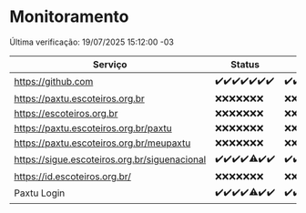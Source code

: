 # Monitoramento

Última verificação: 19/07/2025 15:12:00 -03

|Serviço|Status|Últimas 24h|
|---|---|---|
|https://github.com|<span title="2025-07-12: OK=23">✔️</span><span title="2025-07-13: OK=23">✔️</span><span title="2025-07-14: OK=23">✔️</span><span title="2025-07-15: OK=23">✔️</span><span title="2025-07-16: OK=23">✔️</span><span title="2025-07-17: OK=23">✔️</span><span title="2025-07-18: OK=17">✔️</span>|<span title="18/07/2025 15:13:00 -03 : 200">✔️</span><span title="18/07/2025 16:09:00 -03 : 200">✔️</span><span title="18/07/2025 17:11:00 -03 : 200">✔️</span><span title="18/07/2025 18:09:00 -03 : 200">✔️</span><span title="18/07/2025 19:09:00 -03 : 200">✔️</span><span title="18/07/2025 20:09:00 -03 : 200">✔️</span><span title="18/07/2025 21:51:00 -03 : 200">✔️</span><span title="18/07/2025 23:44:00 -03 : 200">✔️</span><span title="19/07/2025 00:46:00 -03 : 200">✔️</span><span title="19/07/2025 01:21:00 -03 : 200">✔️</span><span title="19/07/2025 02:13:00 -03 : 200">✔️</span><span title="19/07/2025 03:13:00 -03 : 200">✔️</span><span title="19/07/2025 04:09:00 -03 : 200">✔️</span><span title="19/07/2025 05:12:00 -03 : 200">✔️</span><span title="19/07/2025 06:09:00 -03 : 200">✔️</span><span title="19/07/2025 07:09:00 -03 : 200">✔️</span><span title="19/07/2025 08:08:00 -03 : 200">✔️</span><span title="19/07/2025 09:17:00 -03 : 200">✔️</span><span title="19/07/2025 10:22:00 -03 : 200">✔️</span><span title="19/07/2025 11:08:00 -03 : 200">✔️</span><span title="19/07/2025 12:09:00 -03 : 200">✔️</span><span title="19/07/2025 13:10:00 -03 : 200">✔️</span><span title="19/07/2025 14:08:00 -03 : 200">✔️</span><span title="19/07/2025 15:12:00 -03 : 200">✔️</span>|
|https://paxtu.escoteiros.org.br|<span title="2025-07-12: Falhas=23">❌</span><span title="2025-07-13: Falhas=23">❌</span><span title="2025-07-14: Falhas=23">❌</span><span title="2025-07-15: Falhas=23">❌</span><span title="2025-07-16: Falhas=23">❌</span><span title="2025-07-17: Falhas=23">❌</span><span title="2025-07-18: Falhas=17">❌</span>|<span title="18/07/2025 15:13:00 -03 : 403">❌</span><span title="18/07/2025 16:09:00 -03 : 403">❌</span><span title="18/07/2025 17:11:00 -03 : 403">❌</span><span title="18/07/2025 18:09:00 -03 : 403">❌</span><span title="18/07/2025 19:09:00 -03 : 403">❌</span><span title="18/07/2025 20:09:00 -03 : 403">❌</span><span title="18/07/2025 21:51:00 -03 : 403">❌</span><span title="18/07/2025 23:44:00 -03 : 403">❌</span><span title="19/07/2025 00:46:00 -03 : 403">❌</span><span title="19/07/2025 01:21:00 -03 : 403">❌</span><span title="19/07/2025 02:13:00 -03 : 403">❌</span><span title="19/07/2025 03:13:00 -03 : 403">❌</span><span title="19/07/2025 04:09:00 -03 : 403">❌</span><span title="19/07/2025 05:12:00 -03 : 403">❌</span><span title="19/07/2025 06:09:00 -03 : 403">❌</span><span title="19/07/2025 07:09:00 -03 : 403">❌</span><span title="19/07/2025 08:08:00 -03 : 403">❌</span><span title="19/07/2025 09:17:00 -03 : 403">❌</span><span title="19/07/2025 10:22:00 -03 : 403">❌</span><span title="19/07/2025 11:08:00 -03 : 403">❌</span><span title="19/07/2025 12:09:00 -03 : 403">❌</span><span title="19/07/2025 13:10:00 -03 : 403">❌</span><span title="19/07/2025 14:08:00 -03 : 403">❌</span><span title="19/07/2025 15:12:00 -03 : 403">❌</span>|
|https://escoteiros.org.br|<span title="2025-07-12: Falhas=23">❌</span><span title="2025-07-13: Falhas=23">❌</span><span title="2025-07-14: Falhas=23">❌</span><span title="2025-07-15: Falhas=23">❌</span><span title="2025-07-16: Falhas=23">❌</span><span title="2025-07-17: Falhas=23">❌</span><span title="2025-07-18: Falhas=17">❌</span>|<span title="18/07/2025 15:13:00 -03 : 403">❌</span><span title="18/07/2025 16:09:00 -03 : 403">❌</span><span title="18/07/2025 17:11:00 -03 : 403">❌</span><span title="18/07/2025 18:09:00 -03 : 403">❌</span><span title="18/07/2025 19:09:00 -03 : 403">❌</span><span title="18/07/2025 20:09:00 -03 : 403">❌</span><span title="18/07/2025 21:51:00 -03 : 403">❌</span><span title="18/07/2025 23:44:00 -03 : 403">❌</span><span title="19/07/2025 00:46:00 -03 : 403">❌</span><span title="19/07/2025 01:21:00 -03 : 403">❌</span><span title="19/07/2025 02:13:00 -03 : 403">❌</span><span title="19/07/2025 03:13:00 -03 : 403">❌</span><span title="19/07/2025 04:09:00 -03 : 403">❌</span><span title="19/07/2025 05:12:00 -03 : 403">❌</span><span title="19/07/2025 06:09:00 -03 : 403">❌</span><span title="19/07/2025 07:09:00 -03 : 403">❌</span><span title="19/07/2025 08:08:00 -03 : 403">❌</span><span title="19/07/2025 09:17:00 -03 : 403">❌</span><span title="19/07/2025 10:22:00 -03 : 403">❌</span><span title="19/07/2025 11:08:00 -03 : 403">❌</span><span title="19/07/2025 12:09:00 -03 : 403">❌</span><span title="19/07/2025 13:10:00 -03 : 403">❌</span><span title="19/07/2025 14:08:00 -03 : 403">❌</span><span title="19/07/2025 15:12:00 -03 : 403">❌</span>|
|https://paxtu.escoteiros.org.br/paxtu|<span title="2025-07-12: Falhas=23">❌</span><span title="2025-07-13: Falhas=23">❌</span><span title="2025-07-14: Falhas=23">❌</span><span title="2025-07-15: Falhas=23">❌</span><span title="2025-07-16: Falhas=23">❌</span><span title="2025-07-17: Falhas=23">❌</span><span title="2025-07-18: Falhas=17">❌</span>|<span title="18/07/2025 15:13:00 -03 : 403">❌</span><span title="18/07/2025 16:09:00 -03 : 403">❌</span><span title="18/07/2025 17:11:00 -03 : 403">❌</span><span title="18/07/2025 18:09:00 -03 : 403">❌</span><span title="18/07/2025 19:09:00 -03 : 403">❌</span><span title="18/07/2025 20:09:00 -03 : 403">❌</span><span title="18/07/2025 21:51:00 -03 : 403">❌</span><span title="18/07/2025 23:44:00 -03 : 403">❌</span><span title="19/07/2025 00:46:00 -03 : 403">❌</span><span title="19/07/2025 01:21:00 -03 : 403">❌</span><span title="19/07/2025 02:13:00 -03 : 403">❌</span><span title="19/07/2025 03:13:00 -03 : 403">❌</span><span title="19/07/2025 04:09:00 -03 : 403">❌</span><span title="19/07/2025 05:12:00 -03 : 403">❌</span><span title="19/07/2025 06:09:00 -03 : 403">❌</span><span title="19/07/2025 07:09:00 -03 : 403">❌</span><span title="19/07/2025 08:08:00 -03 : 403">❌</span><span title="19/07/2025 09:17:00 -03 : 403">❌</span><span title="19/07/2025 10:22:00 -03 : 403">❌</span><span title="19/07/2025 11:08:00 -03 : 403">❌</span><span title="19/07/2025 12:09:00 -03 : 403">❌</span><span title="19/07/2025 13:10:00 -03 : 403">❌</span><span title="19/07/2025 14:08:00 -03 : 403">❌</span><span title="19/07/2025 15:12:00 -03 : 403">❌</span>|
|https://paxtu.escoteiros.org.br/meupaxtu|<span title="2025-07-12: Falhas=23">❌</span><span title="2025-07-13: Falhas=23">❌</span><span title="2025-07-14: Falhas=23">❌</span><span title="2025-07-15: Falhas=23">❌</span><span title="2025-07-16: Falhas=23">❌</span><span title="2025-07-17: Falhas=23">❌</span><span title="2025-07-18: Falhas=17">❌</span>|<span title="18/07/2025 15:13:00 -03 : 403">❌</span><span title="18/07/2025 16:09:00 -03 : 403">❌</span><span title="18/07/2025 17:11:00 -03 : 403">❌</span><span title="18/07/2025 18:09:00 -03 : 403">❌</span><span title="18/07/2025 19:09:00 -03 : 403">❌</span><span title="18/07/2025 20:09:00 -03 : 403">❌</span><span title="18/07/2025 21:51:00 -03 : 403">❌</span><span title="18/07/2025 23:44:00 -03 : 403">❌</span><span title="19/07/2025 00:46:00 -03 : 403">❌</span><span title="19/07/2025 01:21:00 -03 : 403">❌</span><span title="19/07/2025 02:13:00 -03 : 403">❌</span><span title="19/07/2025 03:13:00 -03 : 403">❌</span><span title="19/07/2025 04:09:00 -03 : 403">❌</span><span title="19/07/2025 05:12:00 -03 : 403">❌</span><span title="19/07/2025 06:09:00 -03 : 403">❌</span><span title="19/07/2025 07:09:00 -03 : 403">❌</span><span title="19/07/2025 08:08:00 -03 : 403">❌</span><span title="19/07/2025 09:17:00 -03 : 403">❌</span><span title="19/07/2025 10:22:00 -03 : 403">❌</span><span title="19/07/2025 11:08:00 -03 : 403">❌</span><span title="19/07/2025 12:09:00 -03 : 403">❌</span><span title="19/07/2025 13:10:00 -03 : 403">❌</span><span title="19/07/2025 14:08:00 -03 : 403">❌</span><span title="19/07/2025 15:12:00 -03 : 403">❌</span>|
|https://sigue.escoteiros.org.br/siguenacional|<span title="2025-07-12: OK=23">✔️</span><span title="2025-07-13: OK=23">✔️</span><span title="2025-07-14: OK=23">✔️</span><span title="2025-07-15: OK=23">✔️</span><span title="2025-07-16: OK=22, Falhas=1">⚠️</span><span title="2025-07-17: OK=23">✔️</span><span title="2025-07-18: OK=17">✔️</span>|<span title="18/07/2025 15:13:00 -03 : 200">✔️</span><span title="18/07/2025 16:09:00 -03 : 200">✔️</span><span title="18/07/2025 17:11:00 -03 : 200">✔️</span><span title="18/07/2025 18:09:00 -03 : 200">✔️</span><span title="18/07/2025 19:09:00 -03 : 200">✔️</span><span title="18/07/2025 20:09:00 -03 : 200">✔️</span><span title="18/07/2025 21:51:00 -03 : 200">✔️</span><span title="18/07/2025 23:44:00 -03 : 200">✔️</span><span title="19/07/2025 00:46:00 -03 : 200">✔️</span><span title="19/07/2025 01:21:00 -03 : 200">✔️</span><span title="19/07/2025 02:13:00 -03 : 200">✔️</span><span title="19/07/2025 03:13:00 -03 : 200">✔️</span><span title="19/07/2025 04:09:00 -03 : 200">✔️</span><span title="19/07/2025 05:12:00 -03 : 200">✔️</span><span title="19/07/2025 06:09:00 -03 : 200">✔️</span><span title="19/07/2025 07:09:00 -03 : 200">✔️</span><span title="19/07/2025 08:08:00 -03 : 200">✔️</span><span title="19/07/2025 09:17:00 -03 : 200">✔️</span><span title="19/07/2025 10:22:00 -03 : 200">✔️</span><span title="19/07/2025 11:08:00 -03 : 200">✔️</span><span title="19/07/2025 12:09:00 -03 : 200">✔️</span><span title="19/07/2025 13:10:00 -03 : 200">✔️</span><span title="19/07/2025 14:08:00 -03 : 200">✔️</span><span title="19/07/2025 15:12:00 -03 : 200">✔️</span>|
|https://id.escoteiros.org.br/|<span title="2025-07-12: Falhas=23">❌</span><span title="2025-07-13: Falhas=23">❌</span><span title="2025-07-14: Falhas=23">❌</span><span title="2025-07-15: Falhas=23">❌</span><span title="2025-07-16: Falhas=23">❌</span><span title="2025-07-17: Falhas=23">❌</span><span title="2025-07-18: Falhas=17">❌</span>|<span title="18/07/2025 15:14:00 -03 : 403">❌</span><span title="18/07/2025 16:09:00 -03 : 403">❌</span><span title="18/07/2025 17:11:00 -03 : 403">❌</span><span title="18/07/2025 18:09:00 -03 : 403">❌</span><span title="18/07/2025 19:09:00 -03 : 403">❌</span><span title="18/07/2025 20:09:00 -03 : 403">❌</span><span title="18/07/2025 21:51:00 -03 : 403">❌</span><span title="18/07/2025 23:44:00 -03 : 403">❌</span><span title="19/07/2025 00:46:00 -03 : 403">❌</span><span title="19/07/2025 01:21:00 -03 : 403">❌</span><span title="19/07/2025 02:13:00 -03 : 403">❌</span><span title="19/07/2025 03:13:00 -03 : 403">❌</span><span title="19/07/2025 04:09:00 -03 : 403">❌</span><span title="19/07/2025 05:12:00 -03 : 403">❌</span><span title="19/07/2025 06:09:00 -03 : 403">❌</span><span title="19/07/2025 07:09:00 -03 : 403">❌</span><span title="19/07/2025 08:08:00 -03 : 403">❌</span><span title="19/07/2025 09:17:00 -03 : 403">❌</span><span title="19/07/2025 10:22:00 -03 : 403">❌</span><span title="19/07/2025 11:08:00 -03 : 403">❌</span><span title="19/07/2025 12:09:00 -03 : 403">❌</span><span title="19/07/2025 13:10:00 -03 : 403">❌</span><span title="19/07/2025 14:08:00 -03 : 403">❌</span><span title="19/07/2025 15:12:00 -03 : 403">❌</span>|
|Paxtu Login|<span title="2025-07-12: OK=23">✔️</span><span title="2025-07-13: OK=23">✔️</span><span title="2025-07-14: OK=23">✔️</span><span title="2025-07-15: OK=23">✔️</span><span title="2025-07-16: OK=22, Falhas=1">⚠️</span><span title="2025-07-17: OK=23">✔️</span><span title="2025-07-18: OK=17">✔️</span>|<span title="18/07/2025 15:14:00 -03 : 200">✔️</span><span title="18/07/2025 16:09:00 -03 : 200">✔️</span><span title="18/07/2025 17:11:00 -03 : 200">✔️</span><span title="18/07/2025 18:09:00 -03 : 200">✔️</span><span title="18/07/2025 19:09:00 -03 : 200">✔️</span><span title="18/07/2025 20:09:00 -03 : 200">✔️</span><span title="18/07/2025 21:51:00 -03 : 200">✔️</span><span title="18/07/2025 23:44:00 -03 : 200">✔️</span><span title="19/07/2025 00:46:00 -03 : 200">✔️</span><span title="19/07/2025 01:21:00 -03 : 200">✔️</span><span title="19/07/2025 02:13:00 -03 : 200">✔️</span><span title="19/07/2025 03:13:00 -03 : 200">✔️</span><span title="19/07/2025 04:09:00 -03 : 200">✔️</span><span title="19/07/2025 05:12:00 -03 : 200">✔️</span><span title="19/07/2025 06:09:00 -03 : 200">✔️</span><span title="19/07/2025 07:09:00 -03 : 200">✔️</span><span title="19/07/2025 08:08:00 -03 : 200">✔️</span><span title="19/07/2025 09:17:00 -03 : 200">✔️</span><span title="19/07/2025 10:22:00 -03 : 200">✔️</span><span title="19/07/2025 11:08:00 -03 : 200">✔️</span><span title="19/07/2025 12:09:00 -03 : 200">✔️</span><span title="19/07/2025 13:10:00 -03 : 200">✔️</span><span title="19/07/2025 14:08:00 -03 : 200">✔️</span><span title="19/07/2025 15:12:00 -03 : 200">✔️</span>|
